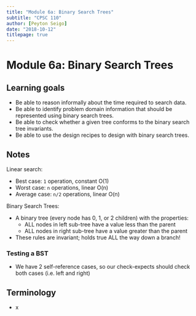 ```yaml
---
title: "Module 6a: Binary Search Trees"
subtitle: "CPSC 110"
author: [Peyton Seigo]
date: "2018-10-12"
titlepage: true
---
```


# Module 6a: Binary Search Trees

## Learning goals

- Be able to reason informally about the time required to search data.
- Be able to identify problem domain information that should be represented using binary search trees.
- Be able to check whether a given tree conforms to the binary search tree invariants.
- Be able to use the design recipes to design with binary search trees.

## Notes

Linear search:

- Best case: `1` operation, constant O(1)
- Worst case: `n` operations, linear O(n)
- Average case: `n/2` operations, linear O(n)

Binary Search Trees:

- A binary tree (every node has 0, 1, or 2 children) with the properties:
  - ALL nodes in left sub-tree have a value less than the parent
  - ALL nodes in right sub-tree have a value greater than the parent
- These rules are invariant; holds true ALL the way down a branch!

### Testing a BST

- We have 2 self-reference cases, so our check-expects should check both cases (i.e. left and right)

## Terminology

- x
